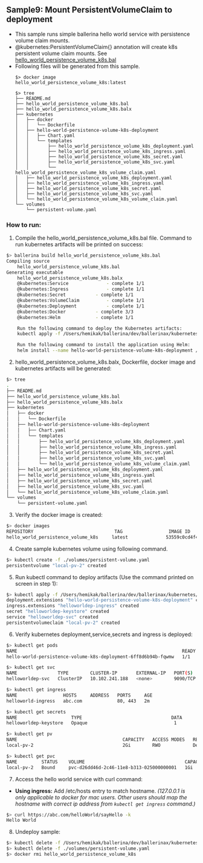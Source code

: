 ## Sample9: Mount PersistentVolumeClaim to deployment 

- This sample runs simple ballerina hello world service with persistence volume claim mounts.
- @kubernetes:PersistentVolumeClaim{} annotation will create k8s persistent volume claim mounts. See 
[hello_world_persistence_volume_k8s.bal](./hello_world_persistence_volume_k8s.bal)  
- Following files will be generated from this sample.
    ``` 
    $> docker image
    hello_world_persistence_volume_k8s:latest
    
    $> tree
    ├── README.md
    ├── hello_world_persistence_volume_k8s.bal
    ├── hello_world_persistence_volume_k8s.balx
    ├── kubernetes
    │   ├── docker
    │   │   └── Dockerfile
    │   ├── hello-world-persistence-volume-k8s-deployment
    │   │   ├── Chart.yaml
    │   │   └── templates
    │   │       ├── hello_world_persistence_volume_k8s_deployment.yaml
    │   │       ├── hello_world_persistence_volume_k8s_ingress.yaml
    │   │       ├── hello_world_persistence_volume_k8s_secret.yaml
    │   │       ├── hello_world_persistence_volume_k8s_svc.yaml
    │   │       └── hello_world_persistence_volume_k8s_volume_claim.yaml
    │   ├── hello_world_persistence_volume_k8s_deployment.yaml
    │   ├── hello_world_persistence_volume_k8s_ingress.yaml
    │   ├── hello_world_persistence_volume_k8s_secret.yaml
    │   ├── hello_world_persistence_volume_k8s_svc.yaml
    │   └── hello_world_persistence_volume_k8s_volume_claim.yaml
    └── volumes
        └── persistent-volume.yaml
  
    ```
### How to run:

1. Compile the  hello_world_persistence_volume_k8s.bal file. Command to run kubernetes artifacts will be printed on success:
```bash
$> ballerina build hello_world_persistence_volume_k8s.bal
Compiling source
    hello_world_persistence_volume_k8s.bal
Generating executable
    hello_world_persistence_volume_k8s.balx
	@kubernetes:Service 			 - complete 1/1
	@kubernetes:Ingress 			 - complete 1/1
	@kubernetes:Secret 			 - complete 1/1
	@kubernetes:VolumeClaim 		 - complete 1/1
	@kubernetes:Deployment 			 - complete 1/1
	@kubernetes:Docker 			 - complete 3/3
	@kubernetes:Helm 			 - complete 1/1

	Run the following command to deploy the Kubernetes artifacts:
	kubectl apply -f /Users/hemikak/ballerina/dev/ballerinax/kubernetes/samples/sample9/kubernetes/

	Run the following command to install the application using Helm:
	helm install --name hello-world-persistence-volume-k8s-deployment /Users/hemikak/ballerina/dev/ballerinax/kubernetes/samples/sample9/kubernetes/hello-world-persistence-volume-k8s-deployment
```

2. hello_world_persistence_volume_k8s.balx, Dockerfile, docker image and kubernetes artifacts will be generated: 
```bash
$> tree
.
├── README.md
├── hello_world_persistence_volume_k8s.bal
├── hello_world_persistence_volume_k8s.balx
├── kubernetes
│   ├── docker
│   │   └── Dockerfile
│   ├── hello-world-persistence-volume-k8s-deployment
│   │   ├── Chart.yaml
│   │   └── templates
│   │       ├── hello_world_persistence_volume_k8s_deployment.yaml
│   │       ├── hello_world_persistence_volume_k8s_ingress.yaml
│   │       ├── hello_world_persistence_volume_k8s_secret.yaml
│   │       ├── hello_world_persistence_volume_k8s_svc.yaml
│   │       └── hello_world_persistence_volume_k8s_volume_claim.yaml
│   ├── hello_world_persistence_volume_k8s_deployment.yaml
│   ├── hello_world_persistence_volume_k8s_ingress.yaml
│   ├── hello_world_persistence_volume_k8s_secret.yaml
│   ├── hello_world_persistence_volume_k8s_svc.yaml
│   └── hello_world_persistence_volume_k8s_volume_claim.yaml
└── volumes
    └── persistent-volume.yaml

```

3. Verify the docker image is created:
```bash
$> docker images
REPOSITORY                              TAG                 IMAGE ID            CREATED             SIZE
hello_world_persistence_volume_k8s     latest              53559c0cd4f4        55 seconds ago      194MB
```

4. Create sample kubernetes volume using following command.
 ```bash
$> kubectl create -f ./volumes/persistent-volume.yaml
persistentvolume "local-pv-2" created
```

5. Run kubectl command to deploy artifacts (Use the command printed on screen in step 1):
```bash
$> kubectl apply -f /Users/hemikak/ballerina/dev/ballerinax/kubernetes/samples/sample9/kubernetes/
deployment.extensions "hello-world-persistence-volume-k8s-deployment" created
ingress.extensions "helloworldep-ingress" created
secret "helloworldep-keystore" created
service "helloworldep-svc" created
persistentvolumeclaim "local-pv-2" created
```

6. Verify kubernetes deployment,service,secrets and ingress is deployed:
```bash
$> kubectl get pods
NAME                                                             READY     STATUS    RESTARTS   AGE
hello-world-persistence-volume-k8s-deployment-6ff8d6b94b-fqwmw   1/1       Running   0          1m

$> kubectl get svc
NAME               TYPE        CLUSTER-IP       EXTERNAL-IP   PORT(S)    AGE
helloworldep-svc   ClusterIP   10.102.241.188   <none>        9090/TCP   2m

$> kubectl get ingress
NAME                 HOSTS     ADDRESS   PORTS     AGE
helloworld-ingress   abc.com             80, 443   2m

$> kubectl get secrets
NAME                    TYPE                                 DATA      AGE
helloworldep-keystore   Opaque                                1         1m

$> kubectl get pv
NAME                                       CAPACITY   ACCESS MODES   RECLAIM POLICY   STATUS      CLAIM                STORAGECLASS   REASON    AGE
local-pv-2                                 2Gi        RWO            Delete           Available                                                 3h

$> kubectl get pvc
NAME         STATUS    VOLUME                                     CAPACITY   ACCESS MODES   STORAGECLASS   AGE
local-pv-2   Bound     pvc-d26dd46d-2c46-11e8-b313-025000000001   1Gi        RWO            hostpath       3m
```

7. Access the hello world service with curl command:

- **Using ingress:**
Add /etc/hosts entry to match hostname. 
_(127.0.0.1 is only applicable to docker for mac users. Other users should map the hostname with correct ip address 
from `kubectl get ingress` command.)_

```bash
$> curl https://abc.com/helloWorld/sayHello -k
Hello World
```

8. Undeploy sample:
```bash
$> kubectl delete -f /Users/hemikak/ballerina/dev/ballerinax/kubernetes/samples/sample9/kubernetes/
$> kubectl delete -f ./volumes/persistent-volume.yaml
$> docker rmi hello_world_persistence_volume_k8s

```

